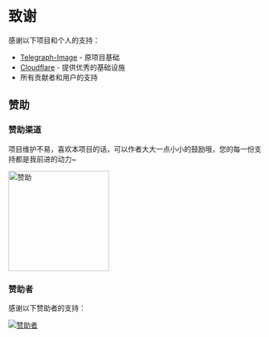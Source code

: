 # 致谢

感谢以下项目和个人的支持：

- [Telegraph-Image](https://github.com/cf-pages/Telegraph-Image) - 原项目基础
- [Cloudflare](https://www.cloudflare.com/) - 提供优秀的基础设施
- 所有贡献者和用户的支持

## 赞助

### 赞助渠道

项目维护不易，喜欢本项目的话，可以作者大大一点小小的鼓励哦，您的每一份支持都是我前进的动力\~

<a href="https://afdian.com/a/marseventh"><img width="200" src="https://pic1.afdiancdn.com/static/img/welcome/button-sponsorme.png" alt="赞助"></a>

### 赞助者

感谢以下赞助者的支持：

[![赞助者](https://afdian-sponsors.sanyue.de/image)](https://afdian.com/a/marseventh)